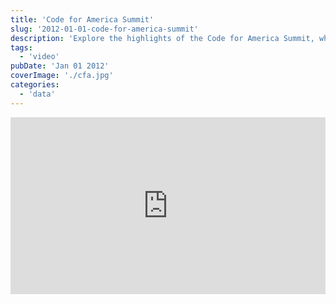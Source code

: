 ```yaml
---
title: 'Code for America Summit'
slug: '2012-01-01-code-for-america-summit'
description: 'Explore the highlights of the Code for America Summit, where technologists, government officials, and civic enthusiasts gather to discuss innovative solutions for public good. This post delves into key sessions from the event, featuring insights on leveraging technology to improve government services. Watch inspiring talks, learn about successful projects, and discover how civic tech is reshaping society.'
tags:
  - 'video'
pubDate: 'Jan 01 2012'
coverImage: './cfa.jpg'
categories:
  - 'data'
---
```


<div class="youtube-container my-8" style="position: relative; padding-bottom: 56.25%; height: 0; overflow: hidden; max-width: 100%;">
  <iframe style="position: absolute; top: 0; left: 0; width: 100%; height: 100%;" src="https://www.youtube.com/embed/h3PMaScAVqE" frameborder="0" allow="accelerometer; autoplay; clipboard-write; encrypted-media; gyroscope; picture-in-picture" allowfullscreen></iframe>
</div>
